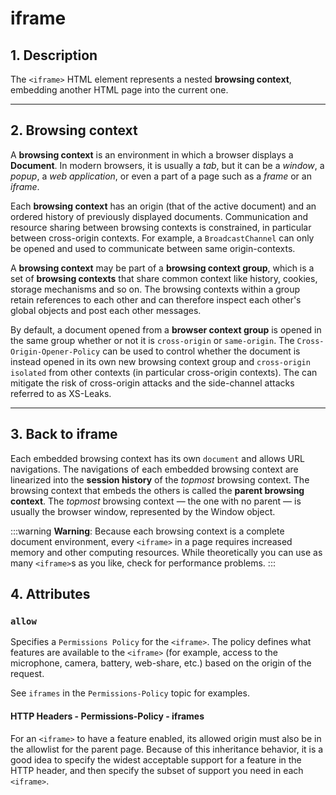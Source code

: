 # iframe

## 1. Description

The `<iframe>` HTML element represents a nested **browsing context**, embedding another HTML page into the current one.

---

## 2. Browsing context

A **browsing context** is an environment in which a browser displays a **Document**. In modern browsers, it is usually a _tab_, but it can be a _window_, a _popup_, a _web application_, or even a part of a page such as a _frame_ or an _iframe_.

Each **browsing context** has an origin (that of the active document) and an ordered history of previously displayed documents. Communication and resource sharing between browsing contexts is constrained, in particular between cross-origin contexts. For example, a `BroadcastChannel` can only be opened and used to communicate between same origin-contexts.

A **browsing context** may be part of a **browsing context group**, which is a set of **browsing contexts** that share common context like history, cookies, storage mechanisms and so on. The browsing contexts within a group retain references to each other and can therefore inspect each other's global objects and post each other messages.

By default, a document opened from a **browser context group** is opened in the same group whether or not it is `cross-origin` or `same-origin`. The `Cross-Origin-Opener-Policy` can be used to control whether the document is instead opened in its own new browsing context group and `cross-origin isolated` from other contexts (in particular cross-origin contexts). The can mitigate the risk of cross-origin attacks and the side-channel attacks referred to as XS-Leaks.

---

## 3. Back to iframe

Each embedded browsing context has its own `document` and allows URL navigations. The navigations of each embedded browsing context are linearized into the **session history** of the _topmost_ browsing context. The browsing context that embeds the others is called the **parent browsing context**. The _topmost_ browsing context — the one with no parent — is usually the browser window, represented by the Window object.

:::warning
**Warning**: Because each browsing context is a complete document environment, every `<iframe>` in a page requires increased memory and other computing resources. While theoretically you can use as many `<iframe>`s as you like, check for performance problems.
:::

## 4. Attributes

### `allow`

Specifies a `Permissions Policy` for the `<iframe>`. The policy defines what features are available to the `<iframe>` (for example, access to the microphone, camera, battery, web-share, etc.) based on the origin of the request.

See `iframes` in the `Permissions-Policy` topic for examples.

#### HTTP Headers - Permissions-Policy - iframes

For an `<iframe>` to have a feature enabled, its allowed origin must also be in the allowlist for the parent page. Because of this inheritance behavior, it is a good idea to specify the widest acceptable support for a feature in the HTTP header, and then specify the subset of support you need in each `<iframe>`.
